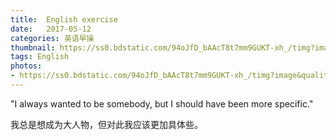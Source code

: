 ```yaml
---
title:  English exercise
date:   2017-05-12
categories: 英语早操
thumbnail: https://ss0.bdstatic.com/94oJfD_bAAcT8t7mm9GUKT-xh_/timg?image&quality=100&size=b4000_4000&sec=1494577850&di=d8f43af9010f94cdd8fffca98bdaccaf&src=http://www.hnt.gov.cn/jxxx/lvzx/fjtj/201509/W020151214392801007773.jpg
tags: English
photos:
- https://ss0.bdstatic.com/94oJfD_bAAcT8t7mm9GUKT-xh_/timg?image&quality=100&size=b4000_4000&sec=1494577850&di=d8f43af9010f94cdd8fffca98bdaccaf&src=http://www.hnt.gov.cn/jxxx/lvzx/fjtj/201509/W020151214392801007773.jpg
---
```


"I always wanted to be somebody, but I should have been more specific."
<p>我总是想成为大人物，但对此我应该更加具体些。</p>
